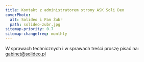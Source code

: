 ```yaml
---
title: Kontakt z administratorem strony ASK Soli Deo
coverPhoto:
  alt: Solideo i Pan Żubr
  path: solideo-zubr.jpg
sitemap-priority: 0.7
sitemap-changefreq: monthly
---
```


W sprawach technicznych i w sprawach treści proszę pisać na: gabinet@solideo.pl
